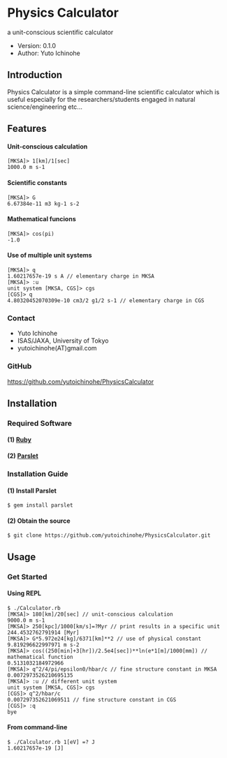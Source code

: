 Physics Calculator
================================================================

a unit-conscious scientific calculator

- Version: 0.1.0
- Author: Yuto Ichinohe

Introduction
----------------------------------------------------------------

Physics Calculator is a simple command-line scientific calculator which is useful especially for the researchers/students engaged in natural science/engineering etc...

## Features
#### Unit-conscious calculation
    [MKSA]> 1[km]/1[sec]
    1000.0 m s-1
#### Scientific constants
    [MKSA]> G
    6.67384e-11 m3 kg-1 s-2
#### Mathematical funcions
    [MKSA]> cos(pi)
    -1.0
#### Use of multiple unit systems
    [MKSA]> q
    1.60217657e-19 s A // elementary charge in MKSA
    [MKSA]> :u
    unit system [MKSA, CGS]> cgs
    [CGS]> q
    4.80320452070309e-10 cm3/2 g1/2 s-1 // elementary charge in CGS

### Contact

- Yuto Ichinohe
- ISAS/JAXA, University of Tokyo
- yutoichinohe(AT)gmail.com

### GitHub

https://github.com/yutoichinohe/PhysicsCalculator

Installation
----------------------------------------------------------------

### Required Software

#### (1) [Ruby](http://www.ruby-lang.org/en/)
#### (2) [Parslet](http://kschiess.github.io/parslet/)

### Installation Guide
#### (1) Install Parslet
    $ gem install parslet
#### (2) Obtain the source
    $ git clone https://github.com/yutoichinohe/PhysicsCalculator.git

Usage
----------------------------------------------------------------
### Get Started
#### Using REPL
    $ ./Calculator.rb
    [MKSA]> 180[km]/20[sec] // unit-conscious calculation
    9000.0 m s-1
    [MKSA]> 250[kpc]/1000[km/s]=?Myr // print results in a specific unit
    244.4532762791914 [Myr]
    [MKSA]> G*5.972e24[kg]/6371[km]**2 // use of physical constant
    9.819296622997971 m s-2
    [MKSA]> cos((250[min]+3[hr])/2.5e4[sec])**ln(e*1[m]/1000[mm]) // mathematical function
    0.5131032184972966
    [MKSA]> q^2/4/pi/epsilon0/hbar/c // fine structure constant in MKSA
    0.0072973526210695135
    [MKSA]> :u // different unit system
    unit system [MKSA, CGS]> cgs
    [CGS]> q^2/hbar/c
    0.007297352621069511 // fine structure constant in CGS
    [CGS]> :q
    bye

#### From command-line
    $ ./Calculator.rb 1[eV] =? J
    1.60217657e-19 [J]
